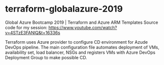 # terraform-globalazure-2019
Global Azure Bootcamp 2019 | Terraform and Azure ARM Templates
Source code for my session: https://www.youtube.com/watch?v=4STzE3FANlQ&t=16336s

Terraform uses Azure provider to configure CD environment for Azude DevOps pipeline. The main configuration file automates deployment of VMs, availability set, load balancer, NSGs and registers VMs with Azure DevOps Deployment Group to make possible CD. 
